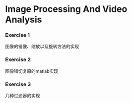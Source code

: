 # Image Processing And Video Analysis

### Exercise 1
图像的镜像、缩放以及旋转方法的实现

### Exercise 2
图像错切复原的matlab实现

### Exercise 3
几种过滤器的实现